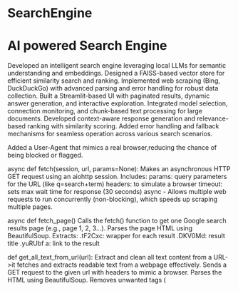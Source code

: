 # SearchEngine
# AI powered Search Engine

Developed an intelligent search engine leveraging local LLMs for semantic understanding and embeddings. Designed a FAISS-based vector store for efficient similarity search and ranking. Implemented web scraping (Bing, DuckDuckGo) with advanced parsing and error handling for robust data collection. Built a Streamlit-based UI with paginated results, dynamic answer generation, and interactive exploration. Integrated model selection, connection monitoring, and chunk-based text processing for large documents. Developed context-aware response generation and relevance-based ranking with similarity scoring. Added error handling and fallback mechanisms for seamless operation across various search scenarios.

Added a User-Agent that mimics a real browser,reducing the chance of being blocked or flagged.

async def fetch(session, url, params=None):
      Makes an asynchronous HTTP GET request using an aiohttp session.
      Includes:
      params: query parameters for the URL (like q=search+term)
      headers: to simulate a browser
      timeout: sets max wait time for response (30 seconds)
      async -  Allows multiple web requests to run concurrently (non-blocking), which speeds up scraping multiple pages.

  async def fetch_page()
     Calls the fetch() function to get one Google search results page (e.g., page 1, 2, 3…).
     Parses the page HTML using BeautifulSoup.
     Extracts:
     .tF2Cxc: wrapper for each result
      .DKV0Md: result title
     .yuRUbf a: link to the result


  def get_all_text_from_url(url):
    Extract and clean all text content from a URL->it fetches and extracts readable text from a webpage effectively.
    Sends a GET request to the given url with headers to mimic a browser.
    Parses the HTML using BeautifulSoup.
    Removes unwanted tags (<script>, <style>) that don't contain useful content.
    Extracts visible text, removes extra whitespace.
    Returns a clean, human-readable string of text.
